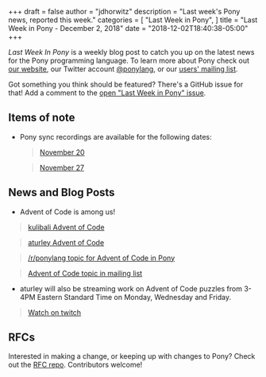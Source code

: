 +++
draft = false
author = "jdhorwitz"
description = "Last week's Pony news, reported this week."
categories = [
    "Last Week in Pony",
]
title = "Last Week in Pony - December 2, 2018"
date = "2018-12-02T18:40:38-05:00"
+++

_Last Week In Pony_ is a weekly blog post to catch you up on the latest news for the Pony programming language. To learn more about Pony check out [our website](https://ponylang.io), our Twitter account [@ponylang](https://twitter.com/ponylang), or our [users' mailing list](https://pony.groups.io/g/user).

Got something you think should be featured? There's a GitHub issue for that! Add a comment to the [open "Last Week in Pony" issue](https://github.com/ponylang/ponylang.github.io/issues?q=is%3Aissue+is%3Aopen+label%3Alast-week-in-pony).

<!--more-->

## Items of note

- Pony sync recordings are available for the following dates:

  > [November 20](https://pony.groups.io/g/dev/files/Pony%20Sync/2018_11_20/pony_sync_november_20_2018.m4a)

  > [November 27](https://pony.groups.io/g/dev/files/Pony%20Sync/2018_11_27/pony_sync_november_27_2018.m4a)

## News and Blog Posts

- Advent of Code is among us!

> [kulibali Advent of Code](https://github.com/kulibali/advent_of_code_2018)

> [aturley Advent of Code](https://github.com/aturley/advent-of-code-2018)

> [/r/ponylang topic for Advent of Code in Pony](https://www.reddit.com/r/ponylang/comments/a29vne/advent_of_code_repositories/)

> [Advent of Code topic in mailing list](https://pony.groups.io/g/user/topic/advent_of_code_2018/28557391)

- aturley will also be streaming work on Advent of Code puzzles from 3-4PM Eastern Standard Time on Monday, Wednesday and Friday.

> [Watch on twitch](https://www.twitch.tv/aturls)

## RFCs

Interested in making a change, or keeping up with changes to Pony? Check out the [RFC repo](https://github.com/ponylang/rfcs). Contributors welcome!
